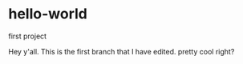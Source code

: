 # hello-world
first project

Hey y'all.  This is the first branch that I have edited.  pretty cool right?  
